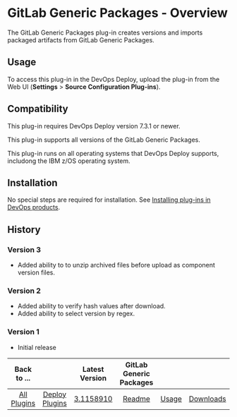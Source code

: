 # GitLab Generic Packages - Overview

The GitLab Generic Packages plug-in creates versions and imports packaged artifacts from GitLab Generic Packages.


## Usage

To access this plug-in in the DevOps Deploy, upload the plug-in from the Web UI (**Settings** > **Source Configuration Plug-ins**).

## Compatibility

This plug-in requires DevOps Deploy version 7.3.1 or newer.

This plug-in supports all versions of the GitLab Generic Packages.

This plug-in runs on all operating systems that DevOps Deploy supports, includong the IBM z/OS operating system.

## Installation

No special steps are required for installation. See [Installing plug-ins in DevOps products](https://community.ibm.com/community/user/wasdevops/blogs/laurel-dickson-bull1/2022/06/13/install-plugins).


## History

### Version 3

* Added ability to to unzip archived files before upload as component version files.

### Version 2

* Added ability to verify hash values after download.
* Added ability to select version by regex.

### Version 1

* Initial release



|Back to ...| |Latest Version|GitLab Generic Packages|||
| :---: | :---: | :---: | :---: | :---: | :---: |
|[All Plugins](../../index.md)|[Deploy Plugins](../README.md)|[3.1158910](https://raw.githubusercontent.com/UrbanCode/IBM-UCD-PLUGINS/main/files/gitlab-sourceconfig-generic-packages/ucd-plugins-sourceconfig-gitlab-generic-packages-3.1158910.zip)|[Readme](README.md)|[Usage](usage.md)|[Downloads](downloads.md)|
